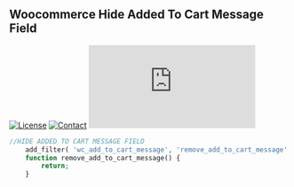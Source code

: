 ## Woocommerce Hide Added To Cart Message Field
[![License](https://img.shields.io/github/license/dedewiweka/snippets?color=brightgreen)](https://github.com/dedewiweka/snippets/blob/main/LICENSE) [![Contact](https://img.shields.io/badge/contact-Dede%20Wiweka-orange)](https://dede.wiweka.com/development) ![File size](https://img.shields.io/github/size/dedewiweka/snippets/Woocommerce/hide-added-to-cart-message-field.md) 
```php
//HIDE ADDED TO CART MESSAGE FIELD
	add_filter( 'wc_add_to_cart_message', 'remove_add_to_cart_message' );
	function remove_add_to_cart_message() {
		return;
	}
```